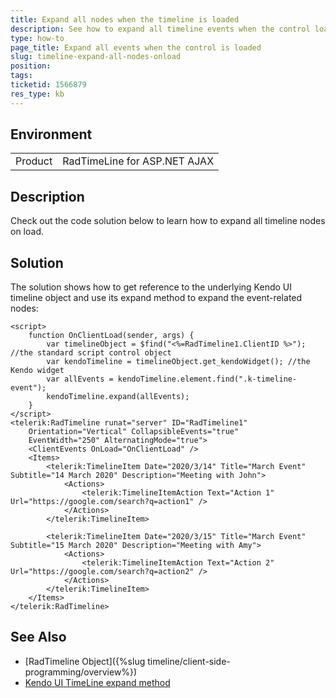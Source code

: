 ```yaml
---
title: Expand all nodes when the timeline is loaded
description: See how to expand all timeline events when the control loads - Timeline for ASP.NET AJAX
type: how-to
page_title: Expand all events when the control is loaded
slug: timeline-expand-all-nodes-onload
position: 
tags: 
ticketid: 1566879
res_type: kb
---
```


## Environment
<table>
	<tbody>
		<tr>
			<td>Product</td>
			<td>RadTimeLine for ASP.NET AJAX</td>
		</tr>
	</tbody>
</table>


## Description
Check out the code solution below to learn how to expand all timeline nodes on load.

## Solution
The solution shows how to get reference to the underlying Kendo UI timeline object and use its expand method to expand the event-related nodes:

````ASP.NET
<script>
    function OnClientLoad(sender, args) {
        var timelineObject = $find("<%=RadTimeline1.ClientID %>"); //the standard script control object
        var kendoTimeline = timelineObject.get_kendoWidget(); //the Kendo widget
        var allEvents = kendoTimeline.element.find(".k-timeline-event");
        kendoTimeline.expand(allEvents);
    }
</script>
<telerik:RadTimeline runat="server" ID="RadTimeline1" 
    Orientation="Vertical" CollapsibleEvents="true"
    EventWidth="250" AlternatingMode="true">
    <ClientEvents OnLoad="OnClientLoad" />
    <Items>
        <telerik:TimelineItem Date="2020/3/14" Title="March Event" Subtitle="14 March 2020" Description="Meeting with John">
            <Actions>
                <telerik:TimelineItemAction Text="Action 1" Url="https://google.com/search?q=action1" />
            </Actions>
        </telerik:TimelineItem>

        <telerik:TimelineItem Date="2020/3/15" Title="March Event" Subtitle="15 March 2020" Description="Meeting with Amy">
            <Actions>
                <telerik:TimelineItemAction Text="Action 2" Url="https://google.com/search?q=action2" />
            </Actions>
        </telerik:TimelineItem>
    </Items>
</telerik:RadTimeline>
````


## See Also
* [RadTimeline Object]({%slug timeline/client-side-programming/overview%})
* [Kendo UI TimeLine expand method](https://docs.telerik.com/kendo-ui/api/javascript/ui/timeline/methods/expand#expand)
   
   
    
